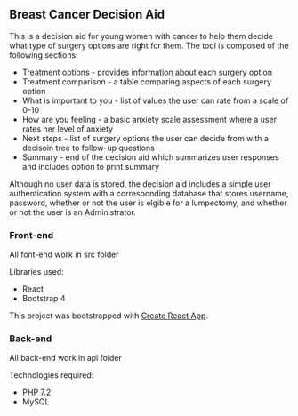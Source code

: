 ## Breast Cancer Decision Aid

This is a decision aid for young women with cancer to help them decide what type of surgery options are right for them. The tool is composed of the following sections: 

* Treatment options - provides information about each surgery option
* Treatment comparison - a table comparing aspects of each surgery option
* What is important to you - list of values the user can rate from a scale of 0-10
* How are you feeling - a basic anxiety scale assessment where a user rates her level of anxiety
* Next steps - list of surgery options the user can decide from with a decisoin tree to follow-up questions
* Summary - end of the decision aid which summarizes user responses and includes option to print summary

Although no user data is stored, the decision aid includes a simple user authentication system with a corresponding database that stores username, password, whether or not the user is elgible for a lumpectomy, and whether or not the user is an Administrator.

### Front-end

All font-end work in src folder

Libraries used:
* React
* Bootstrap 4

This project was bootstrapped with [Create React App](https://github.com/facebookincubator/create-react-app).

### Back-end

All back-end work in api folder

Technologies required:
* PHP 7.2
* MySQL
